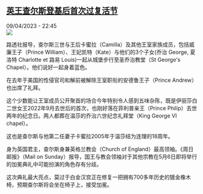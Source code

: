 <!--1681074902000-->
[英王查尔斯登基后首次过复活节](https://www.rfi.fr/cn/%E6%AC%A7%E6%B4%B2/20230409-%E8%8B%B1%E7%8E%8B%E6%9F%A5%E5%B0%94%E6%96%AF%E7%99%BB%E5%9F%BA%E5%90%8E%E9%A6%96%E6%AC%A1%E8%BF%87%E5%A4%8D%E6%B4%BB%E8%8A%82)
------

<div>09/04/2023 - 22:45</div><img src="https://s.rfi.fr/media/display/6ef7269a-d717-11ed-b2cc-005056a90284/w:1280/p:16x9/La-reine-consort-Camilla-et-le-roi-Charles-III-arrivant-au-chateau-de-Windsor-pour-celebrer-Paques-en-famille-le-9-avril-2023-ainsi-que-Kate-William-et-leurs-trois-enfants-1614016.png"><p><strong></strong></p><div><p>路透社报导，查尔斯三世与王后卡蜜拉（Camilla）及其他王室家族成员，包括威廉王子（Prince William）、王妃凯特（Kate）与他们的3个子女(乔治 George, 夏洛特 Charlotte et 路易 Louis)一起从城堡步行至圣乔治教堂（St George's Chapel）。他们说好一起身着蓝色。</p><p>在去年于美国的性侵官司和解前被解除王室职衔的安德鲁王子（Prince Andrew）也出席了礼拜。</p><p>这个少数能让王室成员公开聚首的场合今年特别令人感到五味杂陈，既是伊丽莎白二世女王2022年9月去世后的首次，也刚好落在菲利普亲王（Prince Philip）去世两年的纪念日。两人都葬在温莎的乔治六世纪念礼拜堂（King George VI chapel）。</p><p>这也是查尔斯与他第二任妻子卡蜜拉2005年于温莎结为连理的18周年。</p><p>身为英国君主，查尔斯身兼英格兰教会（Church of England）最高领袖。《周日邮报》（Mail on Sunday）报导，国王与教会领袖对于其他宗教在5月6日即将举行的加冕典礼中可能扮演的角色存有分歧。</p><p>这次典礼最大亮点，莫过于白金汉宫正在修复一把拥有700多年历史的镀金橡木椅，预期查尔斯将会坐在椅子上，接受加冕。</p><p> </p><div data-selfpromo-newsletter></div><div data-selfpromo-app></div></div>
